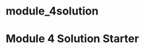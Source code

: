 # module_4solution
<!DOCTYPE html>
<html>
<head>
  <meta charset="utf-8">
  <title>Module 4 Solution Starter</title>
  <script src="SpeakHello.js"></script>
  <script src="SpeakGoodBye.js"></script>
  <script src="script.js"></script>
</head>
<body>
  <h1>Module 4 Solution Starter</h1>
</body>
</html>
